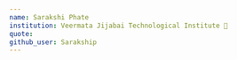 ```yaml
---
name: Sarakshi Phate 
institution: Veermata Jijabai Technological Institute 🚩
quote:  
github_user: Sarakship
---
```

